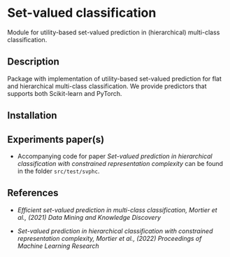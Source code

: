 # Set-valued classification

Module for utility-based set-valued prediction in (hierarchical) multi-class classification. 

## Description

Package with implementation of utility-based set-valued prediction for flat and hierarchical multi-class classification. We provide predictors that supports both Scikit-learn and PyTorch.

## Installation

## Experiments paper(s)

* Accompanying code for paper _Set-valued prediction in hierarchical classification with constrained representation complexity_ can be found in the folder `src/test/svphc`.

## References

* _Efficient set-valued prediction in multi-class classification, Mortier et al., (2021) Data Mining and Knowledge Discovery_

* _Set-valued prediction in hierarchical classification with constrained representation complexity, Mortier et al., (2022) Proceedings of Machine Learning Research_